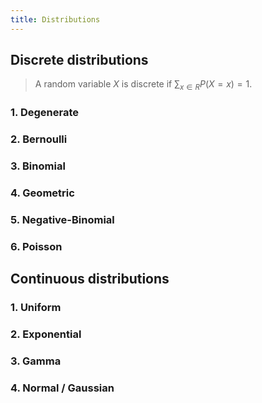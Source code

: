 ```yaml
---
title: Distributions
---
```

## Discrete distributions
>A random variable $X$ is discrete if $\sum_{x\in R}P(X=x)=1$.

### 1. Degenerate

### 2. Bernoulli

### 3. Binomial

### 4. Geometric

### 5. Negative-Binomial

### 6. Poisson

## Continuous distributions

### 1. Uniform

### 2. Exponential

### 3. Gamma

### 4. Normal / Gaussian

